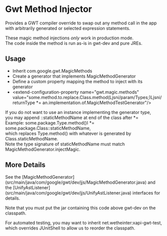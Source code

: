 # Gwt Method Injector
 
Provides a GWT compiler override to swap out any method 
call in the app with arbitrarily generated or selected expression statements.

These magic method injections *only* work in production mode.  
The code inside the method is run as-is in gwt-dev and pure JREs.

## Usage

* Inherit com.google.gwt.MagicMethods
* Create a generator that implements MagicMethodGenerator
* Define a custom property mapping the method to inject with its generator  
 *   &lt;extend-configuration-property name="gwt.magic.methods"  
    value="some.method.to.replace.Class.method(Ljsni/param/Types;)Ljsni/returnType *= an.implementation.of.MagicMethodTestGenerator"/>

If you do not want to use an instance implementing the generator type,  
you may append ::staticMethodName at end of the class after *=  
Example: some.package.Type.method()I *= some.package.Class::staticMethodName,  
which replaces Type.method() with whatever is generated by Class.staticMethodName.  
Note the type signature of staticMethodName must match MagicMethodGenerator.injectMagic.

## More Details
See the [MagicMethodGenerator]
(src/main/java/com/google/gwt/dev/jjs/MagicMethodGenerator.java) 
and the [UnifyAstListener] (src/main/java/com/google/gwt/dev/jjs/UnifyAstListener.java)
interfaces for details.

Note that you must put the jar containing this code above gwt-dev on the classpath.

For automated testing, you may want to inherit net.wetheinter:xapi-gwt-test,
which overrides JUnitShell to allow us to reorder the classpath.